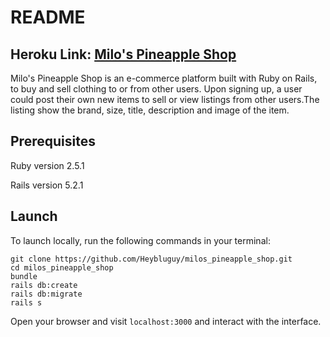 # README

## Heroku Link: [Milo's Pineapple Shop](https://lit-chamber-46433.herokuapp.com/)

Milo's Pineapple Shop is an e-commerce platform built with Ruby on Rails, to buy and sell clothing to or from other users. Upon signing up, a user could post their own new items to sell or view listings from other users.The listing show the brand, size, title, description and image of the item.

## Prerequisites
Ruby version 2.5.1

Rails version 5.2.1

## Launch

To launch locally, run the following commands in your terminal:

```
git clone https://github.com/Heybluguy/milos_pineapple_shop.git
cd milos_pineapple_shop
bundle
rails db:create
rails db:migrate
rails s
```
Open your browser and visit `localhost:3000` and interact with the interface.

